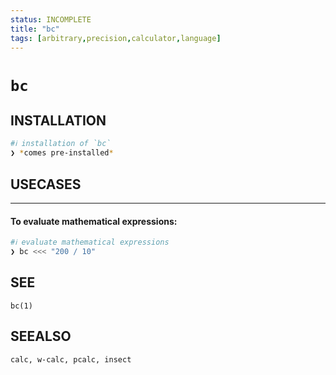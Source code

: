 ```yaml
---
status: INCOMPLETE
title: "bc"
tags: [arbitrary,precision,calculator,language]
---
```


# `bc`

## INSTALLATION


```bash
#ℹ︎ installation of `bc`
❯ *comes pre-installed*
```


## USECASES

----
#### To evaluate mathematical expressions:


```bash
#ℹ︎ evaluate mathematical expressions
❯ bc <<< "200 / 10"
```



## SEE

    bc(1)

## SEEALSO

    calc, w-calc, pcalc, insect

